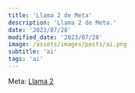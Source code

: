 ```yaml
---
title: 'Llama 2 de Meta'
description: 'Llama 2 de Meta.'
date: '2023/07/28'
modified_date: '2023/07/28'
image: /assets/images/posts/ai.png
subtitle: 'ai'
tags: 'ai'
---
```


Meta: [Llama 2](https://ai.meta.com/llama/)
